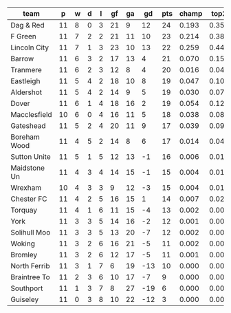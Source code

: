 |     team     | p  | w | d | l | gf | ga | gd  | pts | champ | top2  | top3  | top4  |  5-7  | bot4  | bot3  | bot2  |
|--------------|----|---|---|---|----|----|-----|-----|-------|-------|-------|-------|-------|-------|-------|-------|
| Dag & Red    | 11 | 8 | 0 | 3 | 21 |  9 |  12 |  24 | 0.193 | 0.355 | 0.483 | 0.588 | 0.209 | 0.001 | 0.001 | 0.000|
| F Green      | 11 | 7 | 2 | 2 | 21 | 11 |  10 |  23 | 0.214 | 0.382 | 0.515 | 0.617 | 0.196 | 0.001 | 0.001 | 0.000|
| Lincoln City | 11 | 7 | 1 | 3 | 23 | 10 |  13 |  22 | 0.259 | 0.442 | 0.577 | 0.673 | 0.187 | 0.001 | 0.001 | 0.000|
| Barrow       | 11 | 6 | 3 | 2 | 17 | 13 |   4 |  21 | 0.070 | 0.151 | 0.241 | 0.328 | 0.241 | 0.008 | 0.003 | 0.001|
| Tranmere     | 11 | 6 | 2 | 3 | 12 |  8 |   4 |  20 | 0.016 | 0.044 | 0.085 | 0.133 | 0.175 | 0.037 | 0.021 | 0.009|
| Eastleigh    | 11 | 5 | 4 | 2 | 18 | 10 |   8 |  19 | 0.047 | 0.106 | 0.177 | 0.254 | 0.227 | 0.017 | 0.007 | 0.002|
| Aldershot    | 11 | 5 | 4 | 2 | 14 |  9 |   5 |  19 | 0.030 | 0.071 | 0.120 | 0.174 | 0.190 | 0.028 | 0.015 | 0.006|
| Dover        | 11 | 6 | 1 | 4 | 18 | 16 |   2 |  19 | 0.054 | 0.126 | 0.201 | 0.278 | 0.228 | 0.012 | 0.006 | 0.003|
| Macclesfield | 10 | 6 | 0 | 4 | 16 | 11 |   5 |  18 | 0.038 | 0.089 | 0.147 | 0.217 | 0.214 | 0.022 | 0.012 | 0.005|
| Gateshead    | 11 | 5 | 2 | 4 | 20 | 11 |   9 |  17 | 0.039 | 0.096 | 0.166 | 0.241 | 0.225 | 0.018 | 0.009 | 0.003|
| Boreham Wood | 11 | 4 | 5 | 2 | 14 |  8 |   6 |  17 | 0.014 | 0.044 | 0.082 | 0.131 | 0.167 | 0.047 | 0.027 | 0.013|
| Sutton Unite | 11 | 5 | 1 | 5 | 12 | 13 |  -1 |  16 | 0.006 | 0.017 | 0.036 | 0.062 | 0.108 | 0.099 | 0.060 | 0.031|
| Maidstone Un | 11 | 4 | 3 | 4 | 14 | 15 |  -1 |  15 | 0.004 | 0.013 | 0.030 | 0.054 | 0.095 | 0.113 | 0.065 | 0.035|
| Wrexham      | 10 | 4 | 3 | 3 |  9 | 12 |  -3 |  15 | 0.004 | 0.011 | 0.024 | 0.042 | 0.076 | 0.145 | 0.091 | 0.045|
| Chester FC   | 11 | 4 | 2 | 5 | 16 | 15 |   1 |  14 | 0.007 | 0.021 | 0.041 | 0.065 | 0.108 | 0.099 | 0.057 | 0.029|
| Torquay      | 11 | 4 | 1 | 6 | 11 | 15 |  -4 |  13 | 0.002 | 0.008 | 0.017 | 0.030 | 0.071 | 0.176 | 0.114 | 0.063|
| York         | 11 | 3 | 3 | 5 | 14 | 16 |  -2 |  12 | 0.001 | 0.006 | 0.013 | 0.026 | 0.058 | 0.189 | 0.124 | 0.067|
| Solihull Moo | 11 | 3 | 3 | 5 | 13 | 20 |  -7 |  12 | 0.002 | 0.007 | 0.016 | 0.030 | 0.066 | 0.177 | 0.116 | 0.062|
| Woking       | 11 | 3 | 2 | 6 | 16 | 21 |  -5 |  11 | 0.002 | 0.008 | 0.017 | 0.031 | 0.072 | 0.165 | 0.109 | 0.058|
| Bromley      | 11 | 3 | 2 | 6 | 12 | 17 |  -5 |  11 | 0.001 | 0.004 | 0.010 | 0.018 | 0.054 | 0.220 | 0.148 | 0.083|
| North Ferrib | 11 | 3 | 1 | 7 |  6 | 19 | -13 |  10 | 0.000 | 0.001 | 0.001 | 0.004 | 0.010 | 0.539 | 0.426 | 0.291|
| Braintree To | 11 | 2 | 3 | 6 | 10 | 17 |  -7 |   9 | 0.000 | 0.001 | 0.002 | 0.004 | 0.015 | 0.433 | 0.325 | 0.202|
| Southport    | 11 | 1 | 3 | 7 |  8 | 27 | -19 |   6 | 0.000 | 0.000 | 0.000 | 0.001 | 0.005 | 0.660 | 0.560 | 0.416|
| Guiseley     | 11 | 0 | 3 | 8 | 10 | 22 | -12 |   3 | 0.000 | 0.000 | 0.000 | 0.000 | 0.002 | 0.792 | 0.703 | 0.576|

